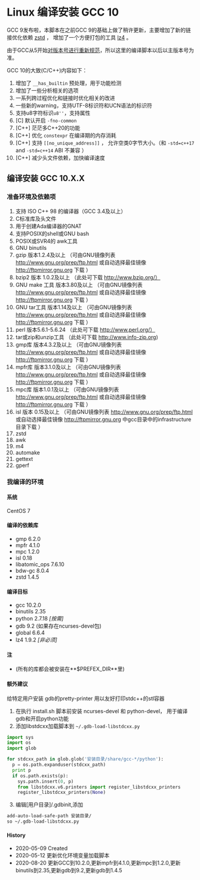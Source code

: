 Linux 编译安装 GCC 10
======

GCC 9发布啦，本脚本在之前GCC 9的基础上做了稍许更新，主要增加了新的链接优化依赖 [zstd](http://www.zstd.net) ， 增加了一个方便打包的工具 [lz4](https://github.com/lz4/lz4) 。

由于GCC从5开始[对版本号进行重新规范](https://gcc.gnu.org/develop.html#num_scheme)，所以这里的编译脚本以后以主版本号为准。

GCC 10的大致(C/C++)内容如下：

1. 增加了 ```__has_builtin``` 预处理，用于功能检测
2. 增加了一些分析相关的选项
3. 一系列跨过程优化和链接时优化相关的改进
4. 一些新的warning，支持UTF-8标识符和UCN语法的标识符
5. 支持u8字符标识```u8''```，支持属性
6. \[C\] 默认开启 ```-fno-common```
7.  \[C++\] 茫茫多C++20的功能
8.  \[C++\] 优化 ```constexpr``` 在编译期的内存消耗
9.  \[C++\] 支持 ```[[no_unique_address]]``` ， 允许空类0字节大小。（和 ```-std=c++17``` and ```-std=c++14``` ABI 不兼容 ）
10. \[C++\] 减少头文件依赖，加快编译速度

## 编译安装 GCC 10.X.X

### 准备环境及依赖项

1. 支持 ISO C++ 98 的编译器（GCC 3.4及以上）
2. C标准库及头文件
3. 用于创建Ada编译器的GNAT
4. 支持POSIX的shell或GNU bash
5. POSIX或SVR4的 awk工具
6. GNU binutils
7. gzip 版本1.2.4及以上     （可由GNU镜像列表 http://www.gnu.org/prep/ftp.html 或自动选择最佳镜像 http://ftpmirror.gnu.org 下载 ）
8. bzip2 版本 1.0.2及以上    （此处可下载 http://www.bzip.org/）
9. GNU make 工具 版本3.80及以上 （可由GNU镜像列表 http://www.gnu.org/prep/ftp.html 或自动选择最佳镜像 http://ftpmirror.gnu.org 下载 ）
10. GNU tar工具 版本1.14及以上   （可由GNU镜像列表 http://www.gnu.org/prep/ftp.html 或自动选择最佳镜像 http://ftpmirror.gnu.org 下载 ）
11. perl 版本5.6.1-5.6.24      （此处可下载 http://www.perl.org/）
12. tar或zip和unzip工具 （此处可下载 http://www.info-zip.org)
13. gmp库 版本4.3.2及以上 （可由GNU镜像列表 http://www.gnu.org/prep/ftp.html 或自动选择最佳镜像 http://ftpmirror.gnu.org 下载 ）
14. mpfr库 版本3.1.0及以上 （可由GNU镜像列表 http://www.gnu.org/prep/ftp.html 或自动选择最佳镜像 http://ftpmirror.gnu.org 下载 ）
15. mpc库 版本1.0.1及以上 （可由GNU镜像列表 http://www.gnu.org/prep/ftp.html 或自动选择最佳镜像 http://ftpmirror.gnu.org 下载 ）
16. isl 版本 0.15及以上 （可由GNU镜像列表 http://www.gnu.org/prep/ftp.html 或自动选择最佳镜像 http://ftpmirror.gnu.org 中gcc目录中的infrastructure目录下载 ）
17. zstd
18. awk
19. m4
20. automake
21. gettext
22. gperf

### 我编译的环境

#### 系统

CentOS 7

#### 编译的依赖库

+ gmp 6.2.0
+ mpfr 4.1.0
+ mpc 1.2.0
+ isl 0.18
+ libatomic_ops 7.6.10
+ bdw-gc 8.0.4
+ zstd 1.4.5

#### 编译目标

+ gcc 10.2.0
+ binutils 2.35
+ python 2.7.18 *[按需]*
+ gdb 9.2 (如果存在ncurses-devel包)
+ global 6.6.4
+ lz4 1.9.2 *[非必须]*

#### 注

+ (所有的库都会被安装在**$PREFEX_DIR**里)

#### 额外建议

给特定用户安装 gdb的pretty-printer 用以友好打印stdc++的stl容器

1. 在执行 install.sh 脚本前安装 ncurses-devel 和 python-devel， 用于编译gdb和开启python功能
2. 添加libstdcxx加载脚本到 ```~/.gdb-load-libstdcxx.py```

  ```python
  import sys
  import os
  import glob
  
  for stdcxx_path in glob.glob('安装目录/share/gcc-*/python'):
    p = os.path.expanduser(stdcxx_path)
    print p
    if os.path.exists(p):
      sys.path.insert(0, p)
      from libstdcxx.v6.printers import register_libstdcxx_printers
      register_libstdcxx_printers(None)
  ```

3. 编辑[用户目录]/.gdbinit,添加

```bash
add-auto-load-safe-path 安装目录/
so ~/.gdb-load-libstdcxx.py
```

#### History

+ 2020-05-09    Created
+ 2020-05-12    更新优化环境变量加载脚本
+ 2020-08-20    更新GCC到10.2.0,更新mpfr到4.1.0,更新mpc到1.2.0,更新binutils到2.35,更新gdb到9.2,更新gdb到1.4.5